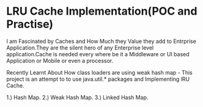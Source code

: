# LRU Cache Implementation(POC and Practise)

I am Fascinated by Caches and How Much they Value they add to Entrprise Application.They are the silent hero of any Enterprise level application.Cache is needed every where be it a Middleware or UI based Application or Mobile or even a processor.

Recently Learnt About How class loaders are using weak hash map - This project is an attempt to to use java.util.* packages and Implementing lRU Cache.


1.) Hash Map.
2.) Weak Hash Map.
3.) Linked Hash Map.
